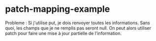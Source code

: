 # patch-mapping-example
Probleme : 
    Si j'utilise put, je dois renvoyer toutes les informations. Sans quoi, les champs que je ne remplis pas seront null.
    On peut alors utiliser patch pour faire une mise à jour partielle de l'information. 
